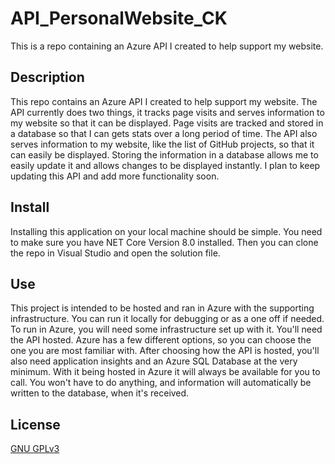 # API_PersonalWebsite_CK
This is a repo containing an Azure API I created to help support my website.

## Description
This repo contains an Azure API I created to help support my website. The API currently does two things, it tracks page visits and serves information to my website so that it can be displayed. Page visits are tracked and stored in a database so that I can gets stats over a long period of time. The API also serves information to my website, like the list of GitHub projects, so that it can easily be displayed. Storing the information in a database allows me to easily update it and allows changes to be displayed instantly. I plan to keep updating this API and add more functionality soon. 

## Install
Installing this application on your local machine should be simple. You need to make sure you have NET Core Version 8.0 installed. Then you can clone the repo in Visual Studio and open the solution file. 

## Use
This project is intended to be hosted and ran in Azure with the supporting infrastructure. You can run it locally for debugging or as a one off if needed. To run in Azure, you will need some infrastructure set up with it. You'll need the API hosted. Azure has a few different options, so you can choose the one you are most familiar with. After choosing how the API is hosted, you'll also need application insights and an Azure SQL Database at the very minimum. With it being hosted in Azure it will always be available for you to call. You won't have to do anything, and information will automatically be written to the database, when it's received. 

## License
[GNU GPLv3](https://choosealicense.com/licenses/gpl-3.0/)
